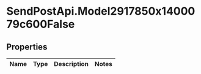 # SendPostApi.Model2917850x1400079c600False

## Properties
Name | Type | Description | Notes
------------ | ------------- | ------------- | -------------


